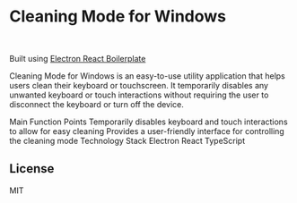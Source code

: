 # Cleaning Mode for Windows

<br>

<div align="center">

</div>

<p>
  Built using <a href="https://github.com/electron-react-boilerplate/electron-react-boilerplate">Electron React Boilerplate</a>
</p>

Cleaning Mode for Windows is an easy-to-use utility application that helps users clean their keyboard or touchscreen. It temporarily disables any unwanted keyboard or touch interactions without requiring the user to disconnect the keyboard or turn off the device.

Main Function Points
Temporarily disables keyboard and touch interactions to allow for easy cleaning
Provides a user-friendly interface for controlling the cleaning mode
Technology Stack
Electron
React
TypeScript

## License

MIT
